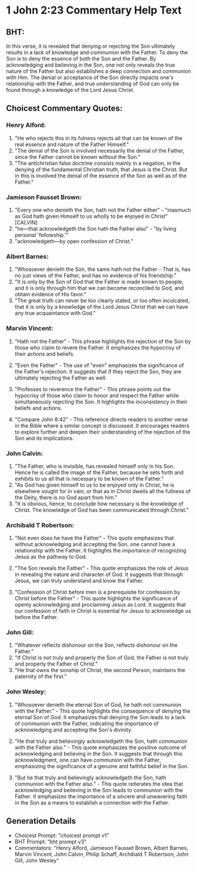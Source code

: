 # 1 John 2:23 Commentary Help Text

## BHT:
In this verse, it is revealed that denying or rejecting the Son ultimately results in a lack of knowledge and communion with the Father. To deny the Son is to deny the essence of both the Son and the Father. By acknowledging and believing in the Son, one not only reveals the true nature of the Father but also establishes a deep connection and communion with Him. The denial or acceptance of the Son directly impacts one's relationship with the Father, and true understanding of God can only be found through a knowledge of the Lord Jesus Christ.

## Choicest Commentary Quotes:
### Henry Alford:
1. "He who rejects this in its fulness rejects all that can be known of the real essence and nature of the Father Himself."
2. "The denial of the Son is involved necessarily the denial of the Father, since the Father cannot be known without the Son."
3. "The antichristian false doctrine consists mainly in a negation, in the denying of the fundamental Christian truth, that Jesus is the Christ. But in this is involved the denial of the essence of the Son as well as of the Father."

### Jamieson Fausset Brown:
1. "Every one who denieth the Son, hath not the Father either" - "inasmuch as God hath given Himself to us wholly to be enjoyed in Christ" [CALVIN].
2. "he—that acknowledgeth the Son hath the Father also" - "by living personal 'fellowship.'"
3. "acknowledgeth—by open confession of Christ."

### Albert Barnes:
1. "Whosoever denieth the Son, the same hath not the Father - That is, has no just views of the Father, and has no evidence of his friendship."
2. "It is only by the Son of God that the Father is made known to people, and it is only through him that we can become reconciled to God, and obtain evidence of His favor."
3. "The great truth can never be too clearly stated, or too often inculcated, that it is only by a knowledge of the Lord Jesus Christ that we can have any true acquaintance with God."

### Marvin Vincent:
1. "Hath not the Father" - This phrase highlights the rejection of the Son by those who claim to revere the Father. It emphasizes the hypocrisy of their actions and beliefs.

2. "Even the Father" - The use of "even" emphasizes the significance of the Father's rejection. It suggests that if they reject the Son, they are ultimately rejecting the Father as well.

3. "Professes to reverence the Father" - This phrase points out the hypocrisy of those who claim to honor and respect the Father while simultaneously rejecting the Son. It highlights the inconsistency in their beliefs and actions.

4. "Compare John 8:42" - This reference directs readers to another verse in the Bible where a similar concept is discussed. It encourages readers to explore further and deepen their understanding of the rejection of the Son and its implications.

### John Calvin:
1. "The Father, who is invisible, has revealed himself only in his Son. Hence he is called the image of the Father, because he sets forth and exhibits to us all that is necessary to be known of the Father."
2. "As God has given himself to us to be enjoyed only in Christ, he is elsewhere sought for in vain; or that as in Christ dwells all the fullness of the Deity, there is no God apart from him."
3. "It is obvious, hence, to conclude how necessary is the knowledge of Christ. The knowledge of God has been communicated through Christ."

### Archibald T Robertson:
1. "Not even does he have the Father" - This quote emphasizes that without acknowledging and accepting the Son, one cannot have a relationship with the Father. It highlights the importance of recognizing Jesus as the pathway to God.

2. "The Son reveals the Father" - This quote emphasizes the role of Jesus in revealing the nature and character of God. It suggests that through Jesus, we can truly understand and know the Father.

3. "Confession of Christ before men is a prerequisite for confession by Christ before the Father" - This quote highlights the significance of openly acknowledging and proclaiming Jesus as Lord. It suggests that our confession of faith in Christ is essential for Jesus to acknowledge us before the Father.

### John Gill:
1. "Whatever reflects dishonour on the Son, reflects dishonour on the Father."
2. "If Christ is not truly and properly the Son of God, the Father is not truly and properly the Father of Christ."
3. "He that owns the sonship of Christ, the second Person, maintains the paternity of the first."

### John Wesley:
1. "Whosoever denieth the eternal Son of God, he hath not communion with the Father." - This quote highlights the consequence of denying the eternal Son of God. It emphasizes that denying the Son leads to a lack of communion with the Father, indicating the importance of acknowledging and accepting the Son's divinity.

2. "He that truly and believingly acknowledgeth the Son, hath communion with the Father also." - This quote emphasizes the positive outcome of acknowledging and believing in the Son. It suggests that through this acknowledgment, one can have communion with the Father, emphasizing the significance of a genuine and faithful belief in the Son.

3. "But he that truly and believingly acknowledgeth the Son, hath communion with the Father also." - This quote reiterates the idea that acknowledging and believing in the Son leads to communion with the Father. It emphasizes the importance of a sincere and unwavering faith in the Son as a means to establish a connection with the Father.


## Generation Details
- Choicest Prompt: "choicest prompt v1"
- BHT Prompt: "bht prompt v3"
- Commentators: "Henry Alford, Jamieson Fausset Brown, Albert Barnes, Marvin Vincent, John Calvin, Philip Schaff, Archibald T Robertson, John Gill, John Wesley"
